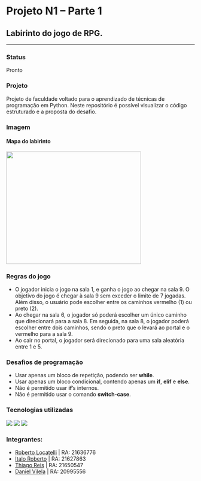 <h1>Projeto N1 – Parte 1</h1>
<h2>Labirinto do jogo de RPG.</h2>
<hr>
<h3>Status</h3>
<p>Pronto</p>
<h3>Projeto</h3>
<p>Projeto de faculdade voltado para o aprendizado de técnicas de programação em Python. Neste repositório é possível visualizar o código estruturado e a proposta do desafio.</p>
<h3>Imagem</h3>
<h4>Mapa do labirinto</h4>
<img src="https://i.imgur.com/e4uAcis.png" width="360px" height="300px">
<h3>Regras do jogo</h3>
<ul>
    <li>O jogador inicia o jogo na sala 1, e ganha o jogo ao chegar na sala 9. O objetivo do jogo é chegar à sala 9 sem exceder o limite de 7 jogadas. Além disso, o usuário pode escolher entre os caminhos vermelho (1) ou preto (2).</li>
    <li>Ao chegar na sala 6, o jogador só poderá escolher um único caminho que direcionará para a sala 8. Em seguida, na sala 8, o jogador poderá escolher entre dois caminhos, sendo o preto que o levará ao portal e o vermelho para a sala 9.</li>
    <li>Ao cair no portal, o jogador será direcionado para uma sala aleatória entre 1 e 5.</li>
</ul>
<h3>Desafios de programação</h3>
<ul>
    <li>Usar apenas um bloco de repetição, podendo ser <b>while</b>.</li>
    <li>Usar apenas um bloco condicional, contendo apenas um <b>if</b>, <b>elif</b> e <b>else</b>.</li>
    <li>Não é permitido usar <b>if</b>’s internos.</li>
    <li>Não é permitido usar o comando <b>switch-case</b>.</li>
</ul>
<h3>Tecnologias utilizadas</h3>
<img src="https://img.shields.io/badge/python-%2314354C.svg?style=flat&logo=python">
<img src="https://img.shields.io/badge/-Git-222222?style=flat&logo=git&logoColor=F05032">
<img src="https://img.shields.io/badge/-GitHub-222222?style=flat&logo=github&logoColor=181717">
<h3>Integrantes:</h3>
<ul>
    <li><a href="https://github.com/RobertoLocatelli02" target="_blank">Roberto Locatelli</a> | RA: 21636776</li>
    <li><a href="https://github.com/italoztrader" target="_blank">Italo Roberto</a> | RA: 21627863</li>
    <li><a href="https://github.com/thiagoreis3012" target="_blank">Thiago Reis</a> | RA: 21650547</li>
    <li><a href="https://github.com/DanielVilela21" target="_blank">Daniel Vilela</a> | RA: 20995556</li>
</ul>
